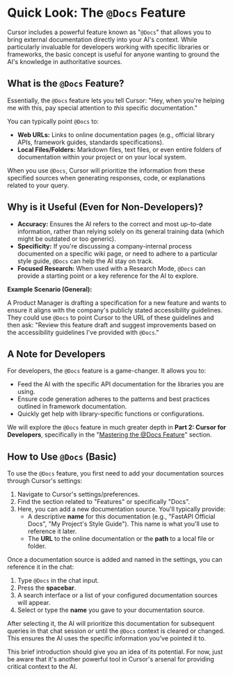 # Quick Look: The `@Docs` Feature

Cursor includes a powerful feature known as "`@Docs`" that allows you to bring external documentation directly into your AI's context. While particularly invaluable for developers working with specific libraries or frameworks, the basic concept is useful for anyone wanting to ground the AI's knowledge in authoritative sources.

## What is the `@Docs` Feature?

Essentially, the `@Docs` feature lets you tell Cursor: "Hey, when you're helping me with this, pay special attention to *this* specific documentation."

You can typically point `@Docs` to:

-   **Web URLs:** Links to online documentation pages (e.g., official library APIs, framework guides, standards specifications).
-   **Local Files/Folders:** Markdown files, text files, or even entire folders of documentation within your project or on your local system.

When you use `@Docs`, Cursor will prioritize the information from these specified sources when generating responses, code, or explanations related to your query.

## Why is it Useful (Even for Non-Developers)?

-   **Accuracy:** Ensures the AI refers to the correct and most up-to-date information, rather than relying solely on its general training data (which might be outdated or too generic).
-   **Specificity:** If you're discussing a company-internal process documented on a specific wiki page, or need to adhere to a particular style guide, `@Docs` can help the AI stay on track.
-   **Focused Research:** When used with a Research Mode, `@Docs` can provide a starting point or a key reference for the AI to explore.

**Example Scenario (General):**

A Product Manager is drafting a specification for a new feature and wants to ensure it aligns with the company's publicly stated accessibility guidelines. They could use `@Docs` to point Cursor to the URL of these guidelines and then ask: "Review this feature draft and suggest improvements based on the accessibility guidelines I've provided with `@Docs`."

## A Note for Developers

For developers, the `@Docs` feature is a game-changer. It allows you to:

-   Feed the AI with the specific API documentation for the libraries you are using.
-   Ensure code generation adheres to the patterns and best practices outlined in framework documentation.
-   Quickly get help with library-specific functions or configurations.

We will explore the `@Docs` feature in much greater depth in **Part 2: Cursor for Developers**, specifically in the "[Mastering the @Docs Feature](../02-Cursor-for-Developers/01-Mastering-the-Docs-Feature.md)" section.

## How to Use `@Docs` (Basic)

To use the `@Docs` feature, you first need to add your documentation sources through Cursor's settings:

1.  Navigate to Cursor's settings/preferences.
2.  Find the section related to "Features" or specifically "Docs".
3.  Here, you can add a new documentation source. You'll typically provide:
    *   A descriptive **name** for this documentation (e.g., "FastAPI Official Docs", "My Project's Style Guide"). This name is what you'll use to reference it later.
    *   The **URL** to the online documentation or the **path** to a local file or folder.

Once a documentation source is added and named in the settings, you can reference it in the chat:

1.  Type `@Docs` in the chat input.
2.  Press the **spacebar**.
3.  A search interface or a list of your configured documentation sources will appear.
4.  Select or type the **name** you gave to your documentation source.

After selecting it, the AI will prioritize this documentation for subsequent queries in that chat session or until the `@Docs` context is cleared or changed. This ensures the AI uses the specific information you've pointed it to.

This brief introduction should give you an idea of its potential. For now, just be aware that it's another powerful tool in Cursor's arsenal for providing critical context to the AI. 